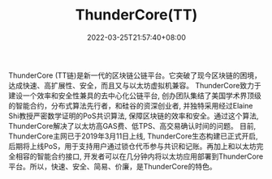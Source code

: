 ﻿---
weight: 
title: "ThunderCore(TT)"
description: "ThunderCore (TT链)是新一代的区块链公链平台"
date: 2022-03-25T21:57:40+08:00
lastmod: 2022-03-25T16:45:40+08:00
draft: false
authors: ["Metabd"]
featuredImage: "thundercorett.webp"
link: ""
tags: ["数字代币","ThunderCore(TT)"]
categories: ["navigation"]
navigation: ["数字代币"]
lightgallery: true
toc: true
pinned: false
recommend: false
recommend1: false
---
ThunderCore (TT链)是新一代的区块链公链平台。它突破了现今区块链的困境，达成快速、高扩展性、安全，而且又与以太坊虚拟机兼容。
ThunderCore致力于建设一个效率和安全性兼具的去中心化公链平台, 创办团队集结了美国学术界顶级的智能合约，分布式算法先行者，和硅谷的资深创业者, 并独特采用经过Elaine Shi教授严密数学证明的PoS共识算法, 保障区块链的效率和安全。通过这个算法, ThunderCore解决了以太坊高GAS费、低TPS、高交易确认时间的问题。 目前, ThunderCore主网已于2019年3月11日上线, ThunderCore生态构建已正式开启,后期将上线PoS，用于支持用户通过锁仓代币参与共识和记账。再加上和以太坊完全相容的智能合约接口, 开发者可以在几分钟内将以太坊应用部署到ThunderCore平台。所以，快速、安全、简易、价廉，是ThunderCore的特色。

